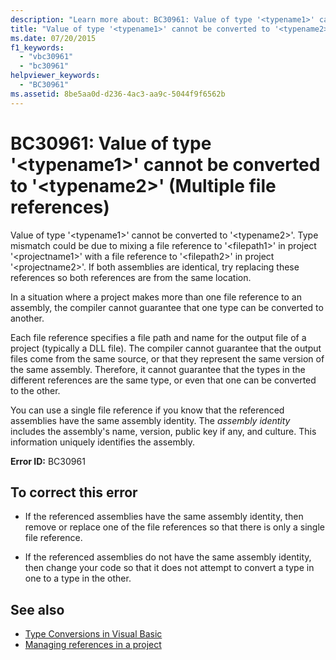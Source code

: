 ```yaml
---
description: "Learn more about: BC30961: Value of type '<typename1>' cannot be converted to '<typename2>' (Multiple file references)"
title: "Value of type '<typename1>' cannot be converted to '<typename2>' (Multiple file references)"
ms.date: 07/20/2015
f1_keywords:
  - "vbc30961"
  - "bc30961"
helpviewer_keywords:
  - "BC30961"
ms.assetid: 8be5aa0d-d236-4ac3-aa9c-5044f9f6562b
---
```

# BC30961: Value of type '\<typename1>' cannot be converted to '\<typename2>' (Multiple file references)

Value of type '\<typename1>' cannot be converted to '\<typename2>'. Type mismatch could be due to mixing a file reference to '\<filepath1>' in project '\<projectname1>' with a file reference to '\<filepath2>' in project '\<projectname2>'. If both assemblies are identical, try replacing these references so both references are from the same location.

 In a situation where a project makes more than one file reference to an assembly, the compiler cannot guarantee that one type can be converted to another.

 Each file reference specifies a file path and name for the output file of a project (typically a DLL file). The compiler cannot guarantee that the output files come from the same source, or that they represent the same version of the same assembly. Therefore, it cannot guarantee that the types in the different references are the same type, or even that one can be converted to the other.

 You can use a single file reference if you know that the referenced assemblies have the same assembly identity. The *assembly identity* includes the assembly's name, version, public key if any, and culture. This information uniquely identifies the assembly.

 **Error ID:** BC30961

## To correct this error

- If the referenced assemblies have the same assembly identity, then remove or replace one of the file references so that there is only a single file reference.

- If the referenced assemblies do not have the same assembly identity, then change your code so that it does not attempt to convert a type in one to a type in the other.

## See also

- [Type Conversions in Visual Basic](../../programming-guide/language-features/data-types/type-conversions.md)
- [Managing references in a project](/visualstudio/ide/managing-references-in-a-project)
